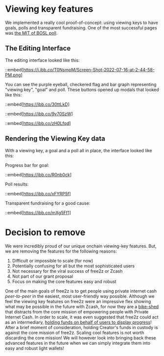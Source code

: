 # Viewing key features

We implemented a really cool proof-of-concept: using 
viewing keys to have goals, polls and transparent fundraising.
One of the most successful pages was 
[the MIT of BOSL poll](https://free2z.cash).

## The Editing Interface

The editing interface looked like this:

::embed[https://i.ibb.co/T0NsmpM/Screen-Shot-2022-07-16-at-2-44-58-PM.png]

You can see the purple eyeball, checkered flag and bar graph
representing "viewing key", "goal" and poll.
These buttons opened up modals that looked like this:

::embed[https://ibb.co/30ttLkD]

::embed[https://ibb.co/9v70SzW]

::embed[https://ibb.co/zH0Lfqd]

## Rendering the Viewing Key data

With a viewing key, a goal and a poll all in place,
the interface looked like this:

Progress bar for goal:

::embed[https://ibb.co/R0nb0ck]

Poll results:

::embed[https://ibb.co/xFYRP5f]

Transparent fundraising for a good cause:

::embed[https://ibb.co/mXg5Ff1]

# Decision to remove

We were incredibly proud of our unique onchain viewing-key features.
But, we are removing the features for the following reasons:

1. Difficult or impossible to scale (for now)
2. Potentially confusing for all but the most sophisticated users
3. Not necessary for the viral success of free2z or Zcash
4. Not part of our grant proposal
5. Focus on making the core features easy and robust

One of the main goals of free2z is to get people using
private internet cash *peer-to-peer* in the easiest, most user-friendly way possible.
Although we feel the viewing key features on free2z were an impressive
flex showing what may be possible in the future with Zcash,
for now they are a 
[bike-shed](https://en.wikipedia.org/wiki/Law_of_triviality) that distracts from the core mission of empowering people with Private Internet Cash.
In order to scale, it was even suggested that free2z could act as an
intermediary, [holding funds on behalf of users to display progress](https://discord.com/channels/669694001464737815/678658481787633675/997309377239326791)!
After a brief moment of consideration, holding Creator's funds in
custody is against the core mission of free2z.
Scaling cool features is not worth discarding the core mission!
We will however look into bringing back these advanced features in the future
when we can simply integrate them into easy and robust light wallets!